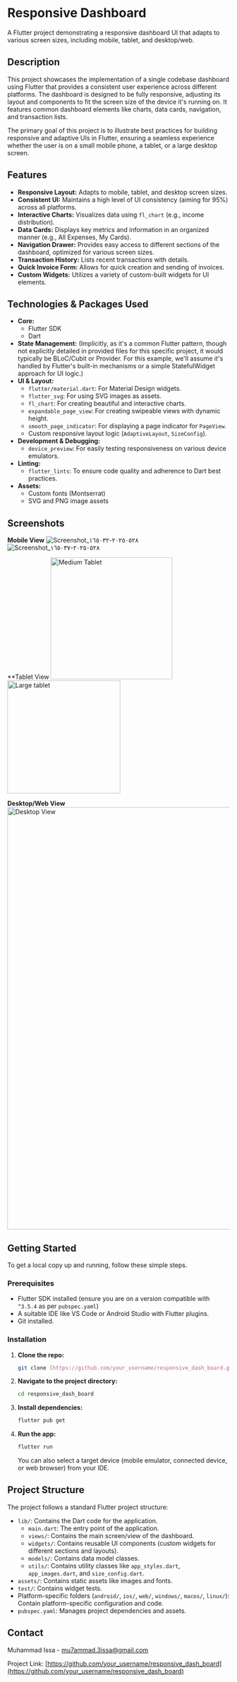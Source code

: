 # Responsive Dashboard

A Flutter project demonstrating a responsive dashboard UI that adapts to various screen sizes, including mobile, tablet, and desktop/web.

## Description

This project showcases the implementation of a single codebase dashboard using Flutter that provides a consistent user experience across different platforms. The dashboard is designed to be fully responsive, adjusting its layout and components to fit the screen size of the device it's running on. It features common dashboard elements like charts, data cards, navigation, and transaction lists.

The primary goal of this project is to illustrate best practices for building responsive and adaptive UIs in Flutter, ensuring a seamless experience whether the user is on a small mobile phone, a tablet, or a large desktop screen.

## Features

- **Responsive Layout:** Adapts to mobile, tablet, and desktop screen sizes.
- **Consistent UI:** Maintains a high level of UI consistency (aiming for 95%) across all platforms.
- **Interactive Charts:** Visualizes data using `fl_chart` (e.g., income distribution).
- **Data Cards:** Displays key metrics and information in an organized manner (e.g., All Expenses, My Cards).
- **Navigation Drawer:** Provides easy access to different sections of the dashboard, optimized for various screen sizes.
- **Transaction History:** Lists recent transactions with details.
- **Quick Invoice Form:** Allows for quick creation and sending of invoices.
- **Custom Widgets:** Utilizes a variety of custom-built widgets for UI elements.

## Technologies & Packages Used

- **Core:**
  - Flutter SDK
  - Dart
- **State Management:** (Implicitly, as it's a common Flutter pattern, though not explicitly detailed in provided files for this specific project, it would typically be BLoC/Cubit or Provider. For this example, we'll assume it's handled by Flutter's built-in mechanisms or a simple StatefulWidget approach for UI logic.)
- **UI & Layout:**
  - `flutter/material.dart`: For Material Design widgets.
  - `flutter_svg`: For using SVG images as assets.
  - `fl_chart`: For creating beautiful and interactive charts.
  - `expandable_page_view`: For creating swipeable views with dynamic height.
  - `smooth_page_indicator`: For displaying a page indicator for `PageView`.
  - Custom responsive layout logic (`AdaptiveLayout`, `SizeConfig`).
- **Development & Debugging:**
  - `device_preview`: For easily testing responsiveness on various device emulators.
- **Linting:**
  - `flutter_lints`: To ensure code quality and adherence to Dart best practices.
- **Assets:**
  - Custom fonts (Montserrat)
  - SVG and PNG image assets

## Screenshots


**Mobile View**
![Screenshot_٢٠٢٥٠٥٢٨-١٦٥٠٣٢](https://github.com/user-attachments/assets/fe48c03e-411b-41fb-92d9-257fffaf0bb3) ![Screenshot_٢٠٢٥٠٥٢٨-١٦٥٠٣٧](https://github.com/user-attachments/assets/407abe18-b21b-401a-88c9-77e8f668c4ea)

**Tablet View 
<img width="276" alt="Medium Tablet" src="https://github.com/user-attachments/assets/5d0f312d-11e9-4d4d-b24f-9bb07114aa06" /> <img width="256" alt="Large tablet" src="https://github.com/user-attachments/assets/8a137b98-ce40-4f7b-aa06-f5e27b178af6" />

**Desktop/Web View**
<img width="958" alt="Desktop View" src="https://github.com/user-attachments/assets/70c5a866-5204-41a8-ad4f-3514cb6a98f8" />


## Getting Started

To get a local copy up and running, follow these simple steps.

### Prerequisites

- Flutter SDK installed (ensure you are on a version compatible with `^3.5.4` as per `pubspec.yaml`)
- A suitable IDE like VS Code or Android Studio with Flutter plugins.
- Git installed.

### Installation

1.  **Clone the repo:**
    ```sh
    git clone [https://github.com/your_username/responsive_dash_board.git](https://github.com/your_username/responsive_dash_board.git)
    ```
2.  **Navigate to the project directory:**
    ```sh
    cd responsive_dash_board
    ```
3.  **Install dependencies:**
    ```sh
    flutter pub get
    ```
4.  **Run the app:**
    ```sh
    flutter run
    ```
    You can also select a target device (mobile emulator, connected device, or web browser) from your IDE.

## Project Structure

The project follows a standard Flutter project structure:

-   `lib/`: Contains the Dart code for the application.
    -   `main.dart`: The entry point of the application.
    -   `views/`: Contains the main screen/view of the dashboard.
    -   `widgets/`: Contains reusable UI components (custom widgets for different sections and layouts).
    -   `models/`: Contains data model classes.
    -   `utils/`: Contains utility classes like `app_styles.dart`, `app_images.dart`, and `size_config.dart`.
-   `assets/`: Contains static assets like images and fonts.
-   `test/`: Contains widget tests.
-   Platform-specific folders (`android/`, `ios/`, `web/`, `windows/`, `macos/`, `linux/`): Contain platform-specific configuration and code.
-   `pubspec.yaml`: Manages project dependencies and assets.

## Contact

Muhammad Issa - mu7ammad.3issa@gmail.com

Project Link: [https://github.com/your_username/responsive_dash_board](https://github.com/your_username/responsive_dash_board)
